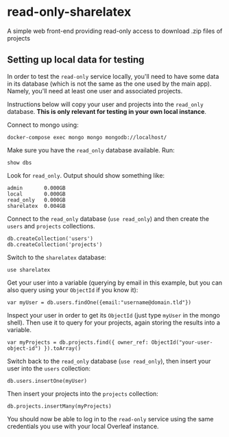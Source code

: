 # read-only-sharelatex

A simple web front-end providing read-only access to download .zip files of projects

## Setting up local data for testing

In order to test the `read-only` service locally, you'll need to have some data in its database (which is not the same as the one used by the main app). Namely, you'll need at least one user and associated projects.

Instructions below will copy your user and projects into the `read_only` database. **This is only relevant for testing in your own local instance**.

Connect to mongo using:

```
docker-compose exec mongo mongo mongodb://localhost/
```

Make sure you have the `read_only` database available. Run:

```
show dbs
```

Look for `read_only`. Output should show something like:

```
admin       0.000GB
local       0.000GB
read_only   0.000GB
sharelatex  0.004GB
```

Connect to the `read_only` database (`use read_only`) and then create the `users` and `projects` collections.

```
db.createCollection('users')
db.createCollection('projects')
```

Switch to the `sharelatex` database:

```
use sharelatex
```

Get your user into a variable (querying by email in this example, but you can also query using your `ObjectId` if you know it):
```
var myUser = db.users.findOne({email:"username@domain.tld"})
```

Inspect your user in order to get its `ObjectId` (just type `myUser` in the mongo shell). Then use it to query for your projects, again storing the results into a variable.

```
var myProjects = db.projects.find({ owner_ref: ObjectId("your-user-object-id") }).toArray()
```

Switch back to the `read_only` database (`use read_only`), then insert your user into the `users` collection:

```
db.users.insertOne(myUser)
```

Then insert your projects into the `projects` collection:

```
db.projects.insertMany(myProjects)
```

You should now be able to log in to the `read-only` service using the same credentials you use with your local Overleaf instance.


